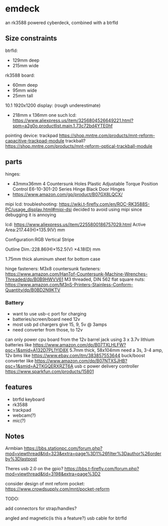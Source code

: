 # emdeck

an rk3588 powered cyberdeck, combined with a btrfld



## Size constraints

btrfld:
- 129mm deep
- 215mm wide

rk3588 board:
- 60mm deep
- 95mm wide
- 25mm tall

10.1 1920x1200 display:
(rough underestimate)
- 218mm x 136mm
one such lcd: https://www.aliexpress.us/item/3256804526649221.html?spm=a2g0o.productlist.main.1.73c72bd4YTE0hf

pointing device:
trackpad https://shop.mntre.com/products/mnt-reform-capacitive-trackpad-module
trackball? https://shop.mntre.com/products/mnt-reform-optical-trackball-module

## parts
hinges:
- 43mmx36mm 4 Countersunk Holes Plastic Adjustable Torque Position Control E6-10-301-20 Series Hinge Black Door Hinges
- https://www.amazon.com/gp/product/B07GX8LQCX/

mipi lcd:
troubleshooting:
https://wiki.t-firefly.com/en/ROC-RK3588S-PC/usage_display.html#mipi-dsi
decided to avoid using mipi since debugging it is annoying

lcd:
https://www.aliexpress.us/item/2255800186757029.html
Active Area:217.44(H)×135.9(V) mm

Configuration:RGB Vertical Stripe

Outline Dim.:228.86(H)×152.5(V) ×4.18(D) mm

1.75mm thick aluminum sheet for bottom case


hinge fasteners:
M3x8 countersunk fasteners: https://www.amazon.com/HanTof-Countersunk-Machine-Wrenches-Threaded/dp/B0B9HWVV61
M3 threaded, DIN 562 flat square nuts: https://www.amazon.com/M3nS-Printers-Stainless-Conform-Quantity/dp/B0BD2N9KTV


### Battery
- want to use usb-c port for charging
- batteries/screen/board need 12v
- most usb pd chargers give 15, 9, 5v @ 3amps
- need converter from those, to 12v

can only power cpu board from the 12v barrel jack
using 3 x 3.7v  lithium batteries
like
https://www.amazon.com/dp/B07TXLHLFW?psc=1&smid=A132D7PL1YID8X
5.7mm thick, 58x104mm
need a 3s, 3-4 amp, 12v bms like
https://www.ebay.com/itm/383857553644
buck/boost converter like
https://www.amazon.com/dp/B07NTXSJHB?psc=1&smid=A2TKGQERXRZT6A
usb c power delivery controller
https://www.sparkfun.com/products/15801


## features
- btrfld keyboard
- rk3588
- trackpad
- webcam(?)
- mic(?)


## Notes
Armbian
https://bbs.stationpc.com/forum.php?mod=viewthread&tid=323&extra=page%3D1%26filter%3Dauthor%26orderby%3Dlastpost

Theres usb 2.0 on the gpio?
https://bbs.t-firefly.com/forum.php?mod=viewthread&tid=3198&extra=page%3D2

consider design of mnt reform pocket:
https://www.crowdsupply.com/mnt/pocket-reform

TODO:

add connectors for strap/handles?

angled and magnetic(is this a feature?) usb cable for btrfld



